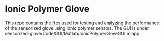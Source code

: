 # Ionic Polymer Glove

This repo contains the files used for testing and analyzing the performance of the sensorized glove using ionic polymer sensors.
The GUI is under sensorized-glove/Code/GUI/Matlab/IonicPolymerGloveGUI.mlapp